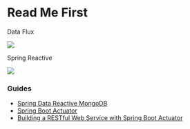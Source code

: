 # Read Me First

Data Flux

![](https://res.infoq.com/articles/Servlet-and-Reactive-Stacks-Spring-Framework-5/en/resources/1non-blocking-write-1521513541572.png)

Spring Reactive

![](https://miro.medium.com/max/2528/0*HNFTlPXUGiC1iIJS)



### Guides

* [Spring Data Reactive MongoDB](https://docs.spring.io/spring-boot/docs/2.3.5.RELEASE/reference/htmlsingle/#boot-features-mongodb)
* [Spring Boot Actuator](https://docs.spring.io/spring-boot/docs/2.3.5.RELEASE/reference/htmlsingle/#production-ready)
* [Building a RESTful Web Service with Spring Boot Actuator](https://spring.io/guides/gs/actuator-service/)

